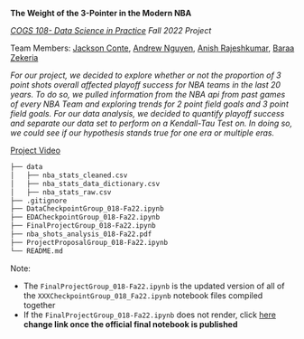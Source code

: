 <!---This is your group repo for your final project for COGS108.

This repository is private, and is only visible to the course instructors and your group mates; it is not visible to anyone else.

Template notebooks for each component are provided. Only work on the notebook prior to its due date. After each submission is due, move onto the next notebook (For example, after the proposal is due, start working in the Data Checkpoint notebook). 

This repository will be frozen on the final project due date. No further changes can be made after that time.

Your project proposal and final project will be graded based solely on the corresponding project notebooks in this repository.

Template Jupyter notebooks have been included, with your group number replacing the XXX in the following file names. For each due date, make sure you have a notebook present in this repository by each due date with the following name (where XXX is replaced by your group number):

- `ProjectProposal_groupXXX.ipynb`
- `DataCheckpoint_groupXXX.ipynb`
- `EDACheckpoint_groupXXX.ipynb`
- `FinalProject_groupXXX.ipynb`

This is *your* repo. You are free to manage the repo as you see fit, edit this README, add data files, add scripts, etc. So long as there are the four files above on due dates with the required information, the rest is up to you all. 

Also, you are free and encouraged to share this project after the course and to add it to your portfolio. Just be sure to fork it to your GitHub at the end of the quarter!-->

**The Weight of the 3-Pointer in the Modern NBA**

*[COGS 108- Data Science in Practice](https://github.com/COGS108) Fall 2022 Project*

Team Members: [Jackson Conte](https://github.com/jacksonconte), [Andrew Nguyen](https://github.com/3ndrew123/), [Anish Rajeshkumar](https://github.com/anishrajeshkumar2002), [Baraa Zekeria](https://github.com/bzekeria)


*For our project, we decided to explore whether or not the proportion of 3 point shots overall affected playoff success for NBA teams in the last 20 years. To do so, we pulled information from the NBA api from past games of every NBA Team and exploring trends for 2 point field goals and 3 point field goals. For our data analysis, we decided to quantify playoff success and separate our data set to perform on a Kendall-Tau Test on. In doing so, we could see if our hypothesis stands true for one era or multiple eras.*

[Project Video](https://www.youtube.com/watch?v=U3CQ1tGRwjM)

```bash
├── data
│   ├── nba_stats_cleaned.csv
│   ├── nba_stats_data_dictionary.csv
│   ├── nba_stats_raw.csv
├── .gitignore
├── DataCheckpointGroup_018-Fa22.ipynb
├── EDACheckpointGroup_018-Fa22.ipynb
├── FinalProjectGroup_018-Fa22.ipynb
├── nba_shots_analysis_018-Fa22.pdf
├── ProjectProposalGroup_018-Fa22.ipynb
└── README.md
```

Note:
  - The ```FinalProjectGroup_018-Fa22.ipynb``` is the updated version of all of the ```XXXCheckpointGroup_018_Fa22.ipynb``` notebook files compiled together
  - If the ```FinalProjectGroup_018-Fa22.ipynb``` does not render, click [here](https://nbviewer.org)
 **change link once the official final notebook is published**
